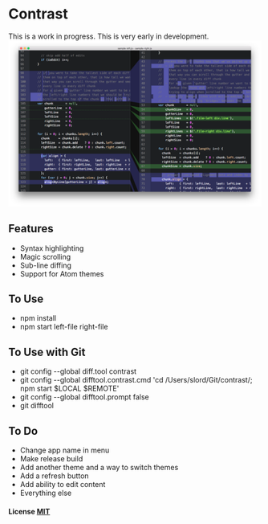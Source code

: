 # Contrast

This is a work in progress. This is very early in development.
![Screenshot](/screenshot.png)

## Features

- Syntax highlighting
- Magic scrolling
- Sub-line diffing
- Support for Atom themes

## To Use

- npm install
- npm start left-file right-file
 
## To Use with Git

- git config --global diff.tool contrast
- git config --global difftool.contrast.cmd 'cd /Users/slord/Git/contrast/; npm start $LOCAL $REMOTE'
- git config --global difftool.prompt false
- git difftool

## To Do

- Change app name in menu
- Make release build
- Add another theme and a way to switch themes
- Add a refresh button
- Add ability to edit content
- Everything else

#### License [MIT](LICENSE)
